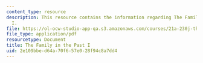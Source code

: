 ```yaml
---
content_type: resource
description: This resource contains the information regarding The Family in the Past
  I.
file: https://ol-ocw-studio-app-qa.s3.amazonaws.com/courses/21a-230j-the-contemporary-american-family-spring-2004/2e109bbed64a70f657e028f94c8a7dd4_MIT21A_230JS04_familythepas.pdf
file_type: application/pdf
resourcetype: Document
title: The Family in the Past I
uid: 2e109bbe-d64a-70f6-57e0-28f94c8a7dd4
---
```

